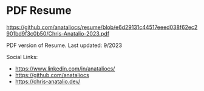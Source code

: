 # PDF Resume

https://github.com/anataliocs/resume/blob/e6d29131c44517eeed038f62ec2901bd9f3c0b50/Chris-Anatalio-2023.pdf

PDF version of Resume.  Last updated: 9/2023

Social Links:
- https://www.linkedin.com/in/anataliocs/
- https://github.com/anataliocs
- https://chris-anatalio.dev/
